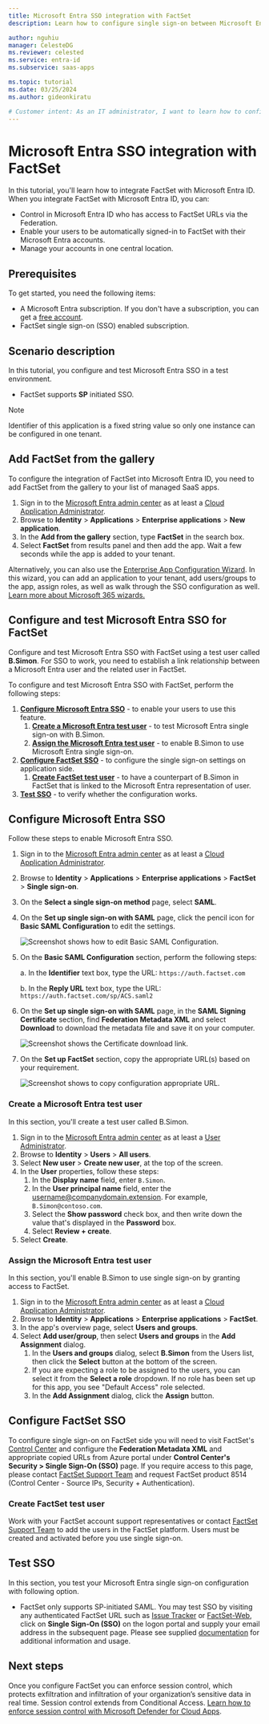```yaml
---
title: Microsoft Entra SSO integration with FactSet
description: Learn how to configure single sign-on between Microsoft Entra ID and FactSet.

author: nguhiu
manager: CelesteDG
ms.reviewer: celested
ms.service: entra-id
ms.subservice: saas-apps

ms.topic: tutorial
ms.date: 03/25/2024
ms.author: gideonkiratu

# Customer intent: As an IT administrator, I want to learn how to configure single sign-on between Microsoft Entra ID and FactSet so that I can control who has access to FactSet, enable automatic sign-in with Microsoft Entra accounts, and manage my accounts in one central location.
---
```


# Microsoft Entra SSO integration with FactSet

In this tutorial, you'll learn how to integrate FactSet with Microsoft Entra ID. When you integrate FactSet with Microsoft Entra ID, you can:

* Control in Microsoft Entra ID who has access to FactSet URLs via the Federation.
* Enable your users to be automatically signed-in to FactSet with their Microsoft Entra accounts.
* Manage your accounts in one central location.

## Prerequisites

To get started, you need the following items:

* A Microsoft Entra subscription. If you don't have a subscription, you can get a [free account](https://azure.microsoft.com/free/).
* FactSet single sign-on (SSO) enabled subscription.

## Scenario description

In this tutorial, you configure and test Microsoft Entra SSO in a test environment.

* FactSet supports **SP** initiated SSO.

> [!NOTE]
> Identifier of this application is a fixed string value so only one instance can be configured in one tenant.

## Add FactSet from the gallery

To configure the integration of FactSet into Microsoft Entra ID, you need to add FactSet from the gallery to your list of managed SaaS apps.

1. Sign in to the [Microsoft Entra admin center](https://entra.microsoft.com) as at least a [Cloud Application Administrator](~/identity/role-based-access-control/permissions-reference.md#cloud-application-administrator).
1. Browse to **Identity** > **Applications** > **Enterprise applications** > **New application**.
1. In the **Add from the gallery** section, type **FactSet** in the search box.
1. Select **FactSet** from results panel and then add the app. Wait a few seconds while the app is added to your tenant.

 Alternatively, you can also use the [Enterprise App Configuration Wizard](https://portal.office.com/AdminPortal/home?Q=Docs#/azureadappintegration). In this wizard, you can add an application to your tenant, add users/groups to the app, assign roles, as well as walk through the SSO configuration as well. [Learn more about Microsoft 365 wizards.](/microsoft-365/admin/misc/azure-ad-setup-guides)

<a name='configure-and-test-azure-ad-sso-for-factset'></a>

## Configure and test Microsoft Entra SSO for FactSet

Configure and test Microsoft Entra SSO with FactSet using a test user called **B.Simon**. For SSO to work, you need to establish a link relationship between a Microsoft Entra user and the related user in FactSet.

To configure and test Microsoft Entra SSO with FactSet, perform the following steps:

1. **[Configure Microsoft Entra SSO](#configure-azure-ad-sso)** - to enable your users to use this feature.
    1. **[Create a Microsoft Entra test user](#create-an-azure-ad-test-user)** - to test Microsoft Entra single sign-on with B.Simon.
    1. **[Assign the Microsoft Entra test user](#assign-the-azure-ad-test-user)** - to enable B.Simon to use Microsoft Entra single sign-on.
1. **[Configure FactSet SSO](#configure-factset-sso)** - to configure the single sign-on settings on application side.
    1. **[Create FactSet test user](#create-factset-test-user)** - to have a counterpart of B.Simon in FactSet that is linked to the Microsoft Entra representation of user.
1. **[Test SSO](#test-sso)** - to verify whether the configuration works.

<a name='configure-azure-ad-sso'></a>

## Configure Microsoft Entra SSO

Follow these steps to enable Microsoft Entra SSO.

1. Sign in to the [Microsoft Entra admin center](https://entra.microsoft.com) as at least a [Cloud Application Administrator](~/identity/role-based-access-control/permissions-reference.md#cloud-application-administrator).
1. Browse to **Identity** > **Applications** > **Enterprise applications** > **FactSet** > **Single sign-on**.
1. On the **Select a single sign-on method** page, select **SAML**.
1. On the **Set up single sign-on with SAML** page, click the pencil icon for **Basic SAML Configuration** to edit the settings.

   ![Screenshot shows how to edit Basic SAML Configuration.](common/edit-urls.png "Basic Configuration")

1. On the **Basic SAML Configuration** section, perform the following steps:

    a. In the **Identifier** text box, type the URL:
    `https://auth.factset.com`

    b. In the **Reply URL** text box, type the URL:
    `https://auth.factset.com/sp/ACS.saml2`

1. On the **Set up single sign-on with SAML** page, in the **SAML Signing Certificate** section,  find **Federation Metadata XML** and select **Download** to download the metadata file and save it on your computer.

	![Screenshot shows the Certificate download link.](common/metadataxml.png "Certificate")

1. On the **Set up FactSet** section, copy the appropriate URL(s) based on your requirement.

	![Screenshot shows to copy configuration appropriate URL.](common/copy-configuration-urls.png "Metadata")

<a name='create-an-azure-ad-test-user'></a>

### Create a Microsoft Entra test user

In this section, you'll create a test user called B.Simon.

1. Sign in to the [Microsoft Entra admin center](https://entra.microsoft.com) as at least a [User Administrator](~/identity/role-based-access-control/permissions-reference.md#user-administrator).
1. Browse to **Identity** > **Users** > **All users**.
1. Select **New user** > **Create new user**, at the top of the screen.
1. In the **User** properties, follow these steps:
   1. In the **Display name** field, enter `B.Simon`.  
   1. In the **User principal name** field, enter the username@companydomain.extension. For example, `B.Simon@contoso.com`.
   1. Select the **Show password** check box, and then write down the value that's displayed in the **Password** box.
   1. Select **Review + create**.
1. Select **Create**.

<a name='assign-the-azure-ad-test-user'></a>

### Assign the Microsoft Entra test user

In this section, you'll enable B.Simon to use single sign-on by granting access to FactSet.

1. Sign in to the [Microsoft Entra admin center](https://entra.microsoft.com) as at least a [Cloud Application Administrator](~/identity/role-based-access-control/permissions-reference.md#cloud-application-administrator).
1. Browse to **Identity** > **Applications** > **Enterprise applications** > **FactSet**.
1. In the app's overview page, select **Users and groups**.
1. Select **Add user/group**, then select **Users and groups** in the **Add Assignment** dialog.
   1. In the **Users and groups** dialog, select **B.Simon** from the Users list, then click the **Select** button at the bottom of the screen.
   1. If you are expecting a role to be assigned to the users, you can select it from the **Select a role** dropdown. If no role has been set up for this app, you see "Default Access" role selected.
   1. In the **Add Assignment** dialog, click the **Assign** button.

## Configure FactSet SSO

To configure single sign-on on FactSet side you will need to visit FactSet's [Control Center](https://controlcenter.factset.com) and configure the **Federation Metadata XML** and appropriate copied URLs from Azure portal under **Control Center's Security > Single Sign-On (SSO)** page. If you require access to this page, please contact [FactSet Support Team](https://www.factset.com/contact-us) and request FactSet product 8514 (Control Center - Source IPs, Security + Authentication).

### Create FactSet test user

Work with your FactSet account support representatives or contact [FactSet Support Team](https://www.factset.com/contact-us) to add the users in the FactSet platform. Users must be created and activated before you use single sign-on.

## Test SSO 

In this section, you test your Microsoft Entra single sign-on configuration with following option.

* FactSet only supports SP-initiated SAML. You may test SSO by visiting any authenticated FactSet URL such as [Issue Tracker](https://issuetracker.factset.com) or [FactSet-Web](https://my.factset.com), click on **Single Sign-On (SSO)** on the logon portal and supply your email address in the subsequent page. Please see supplied [documentation](https://download.factset.com/documents/web/FactSet_Single_Sign-On.pdf) for additional information and usage.  

## Next steps

Once you configure FactSet you can enforce session control, which protects exfiltration and infiltration of your organization’s sensitive data in real time. Session control extends from Conditional Access. [Learn how to enforce session control with Microsoft Defender for Cloud Apps](/cloud-app-security/proxy-deployment-aad).
